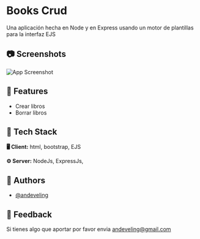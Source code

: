 # Books Crud

Una aplicación hecha en Node y en Express usando un motor de plantillas para la interfaz EJS

## 📷 Screenshots

![App Screenshot]([https://via.placeholder.com/468x300?text=App+Screenshot+Here](https://res.cloudinary.com/dg84upfsp/image/upload/v1665245797/book/Screenshot_1_sd8pmx.jpg))


## 📝 Features

- Crear libros
- Borrar libros


## 🌌 Tech Stack

**🖥 Client:** html, bootstrap, EJS 

**⚙️ Server:** NodeJs, ExpressJs,


## 🚀 Authors

- [@andeveling](https://www.github.com/andeveling)


## 💌 Feedback

Si tienes algo que aportar por favor envia andeveling@gmail.com
